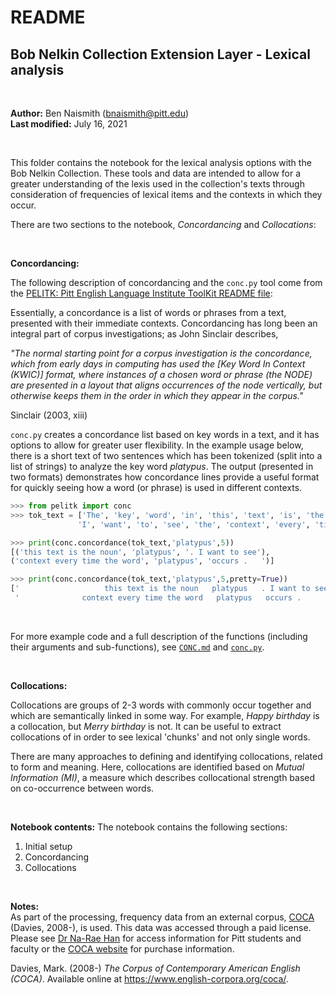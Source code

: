 # README

## Bob Nelkin Collection Extension Layer - Lexical analysis

<br>

**Author:** Ben Naismith (bnaismith@pitt.edu)  
**Last modified:** July 16, 2021

<br>

This folder contains the notebook for the lexical analysis options with the Bob Nelkin Collection. These tools and data are intended to allow for a greater understanding of the lexis used in the collection's texts through consideration of frequencies of lexical items and the contexts in which they occur.  

There are two sections to the notebook, _Concordancing_ and _Collocations_:  

<br>

**Concordancing:**

The following description of concordancing and the `conc.py` tool come from the [PELITK: Pitt English Language Institute ToolKit README file](https://github.com/ELI-Data-Mining-Group/pelitk):

Essentially, a concordance is a list of words or phrases from a text, presented with their immediate contexts. Concordancing has long been an integral part of corpus investigations; as John Sinclair describes,  

_"The normal starting point for a corpus investigation is the concordance, which from early days in computing has used the [Key Word In Context (KWIC)] format, where instances of a chosen word or phrase (the NODE) are presented in a layout that aligns occurrences of the node vertically, but otherwise keeps them in the order in which they appear in the corpus."_  

Sinclair (2003, xiii)  

`conc.py` creates a concordance list based on key words in a text, and it has options to allow for greater user flexibility. In the example usage below, there is a short text of two sentences which has been tokenized (split into a list of strings) to analyze the key word _platypus_. The output (presented in two formats) demonstrates how concordance lines provide a useful format for quickly seeing how a word (or phrase) is used in different contexts.

```python
>>> from pelitk import conc
>>> tok_text = ['The', 'key', 'word', 'in', 'this', 'text', 'is', 'the', 'noun', 'platypus', '.',
               'I', 'want', 'to', 'see', 'the', 'context', 'every', 'time', 'the', 'word', 'platypus', 'occurs', '.']

>>> print(conc.concordance(tok_text,'platypus',5))
[('this text is the noun', 'platypus', '. I want to see'),
('context every time the word', 'platypus', 'occurs .   ')]

>>> print(conc.concordance(tok_text,'platypus',5,pretty=True))
['                   this text is the noun   platypus   . I want to see                         ',
 '              context every time the word   platypus   occurs .                                ']
```

<br>

For more example code and a full description of the functions (including their arguments and sub-functions), see [`CONC.md`](https://github.com/ELI-Data-Mining-Group/pelitk/blob/master/docs/CONC.md) and [`conc.py`](https://github.com/ELI-Data-Mining-Group/pelitk/blob/master/pelitk/conc.py).

<br>

**Collocations:**

Collocations are groups of 2-3 words with commonly occur together and which are semantically linked in some way. For example, _Happy birthday_ is a collocation, but _Merry birthday_ is not. It can be useful to extract collocations of in order to see lexical 'chunks' and not only single words.  

There are many approaches to defining and identifying collocations, related to form and meaning. Here, collocations are identified based on _Mutual Information (MI)_, a measure which describes collocational strength based on co-occurrence between words.

<br>

**Notebook contents:**
The notebook contains the following sections:

1. Initial setup
2. Concordancing
3. Collocations

<br>

**Notes:**  
As part of the processing, frequency data from an external corpus, [COCA](https://www.english-corpora.org/coca/) (Davies, 2008-), is used. This data was accessed through a paid license. Please see [Dr Na-Rae Han](https://www.linguistics.pitt.edu/people/na-rae-han) for access information for Pitt students and faculty or the [COCA website](https://www.wordfrequency.info/purchase.asp) for purchase information.  

Davies, Mark. (2008-) _The Corpus of Contemporary American English (COCA)_. Available online at https://www.english-corpora.org/coca/.
